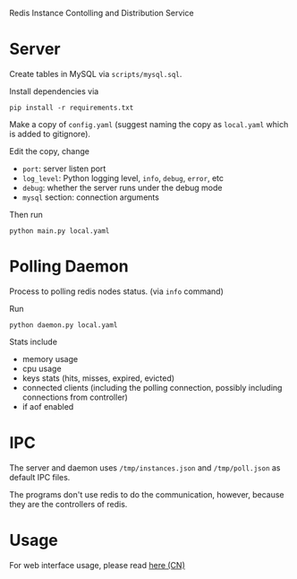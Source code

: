 Redis Instance Contolling and Distribution Service

Server
===

Create tables in MySQL via `scripts/mysql.sql`.

Install dependencies via

    pip install -r requirements.txt

Make a copy of `config.yaml` (suggest naming the copy as `local.yaml` which is added to gitignore).

Edit the copy, change

* `port`: server listen port
* `log_level`: Python logging level, `info`, `debug`, `error`, etc
* `debug`: whether the server runs under the debug mode
* `mysql` section: connection arguments

Then run

    python main.py local.yaml

Polling Daemon
===

Process to polling redis nodes status. (via `info` command)

Run

    python daemon.py local.yaml

Stats include

* memory usage
* cpu usage
* keys stats (hits, misses, expired, evicted)
* connected clients (including the polling connection, possibly including connections from controller)
* if aof enabled

IPC
===

The server and daemon uses `/tmp/instances.json` and `/tmp/poll.json` as default IPC files.

The programs don't use redis to do the communication, however, because they are the controllers of redis.

Usage
===

For web interface usage, please read [here (CN)](https://github.com/HunanTV/redis-ctl/wiki/Web-%E7%95%8C%E9%9D%A2%E4%BD%BF%E7%94%A8)
